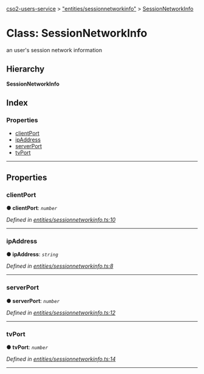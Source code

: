 [cso2-users-service](../README.md) > ["entities/sessionnetworkinfo"](../modules/_entities_sessionnetworkinfo_.md) > [SessionNetworkInfo](../classes/_entities_sessionnetworkinfo_.sessionnetworkinfo.md)

# Class: SessionNetworkInfo

an user's session network information

## Hierarchy

**SessionNetworkInfo**

## Index

### Properties

* [clientPort](_entities_sessionnetworkinfo_.sessionnetworkinfo.md#clientport)
* [ipAddress](_entities_sessionnetworkinfo_.sessionnetworkinfo.md#ipaddress)
* [serverPort](_entities_sessionnetworkinfo_.sessionnetworkinfo.md#serverport)
* [tvPort](_entities_sessionnetworkinfo_.sessionnetworkinfo.md#tvport)

---

## Properties

<a id="clientport"></a>

###  clientPort

**● clientPort**: *`number`*

*Defined in [entities/sessionnetworkinfo.ts:10](https://github.com/Ochii/cso2-users-service/blob/87c816a/src/entities/sessionnetworkinfo.ts#L10)*

___
<a id="ipaddress"></a>

###  ipAddress

**● ipAddress**: *`string`*

*Defined in [entities/sessionnetworkinfo.ts:8](https://github.com/Ochii/cso2-users-service/blob/87c816a/src/entities/sessionnetworkinfo.ts#L8)*

___
<a id="serverport"></a>

###  serverPort

**● serverPort**: *`number`*

*Defined in [entities/sessionnetworkinfo.ts:12](https://github.com/Ochii/cso2-users-service/blob/87c816a/src/entities/sessionnetworkinfo.ts#L12)*

___
<a id="tvport"></a>

###  tvPort

**● tvPort**: *`number`*

*Defined in [entities/sessionnetworkinfo.ts:14](https://github.com/Ochii/cso2-users-service/blob/87c816a/src/entities/sessionnetworkinfo.ts#L14)*

___


